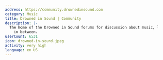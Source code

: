 ```yaml
---
address: https://community.drownedinsound.com
category: Music
title: Drowned in Sound | Community
description: |-
  The home of the Drowned in Sound forums for discussion about music, life and everything
    in between.
userCount: 6531
icon: drowned-in-sound.jpeg
activity: very high
language: en_US
---
```

